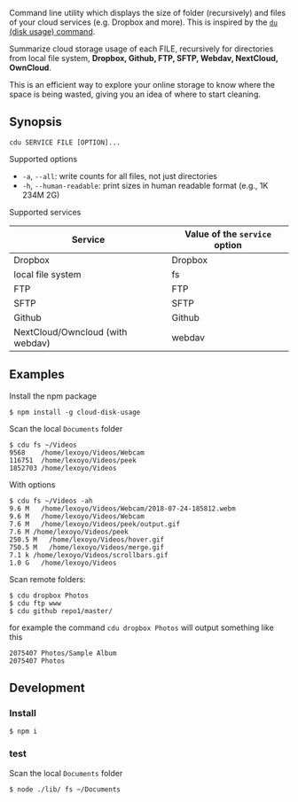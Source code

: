 Command line utility which displays the size of folder (recursively) and files of your cloud services (e.g. Dropbox and more). This is inspired by the [`du` (disk usage) command](http://www.linuxcommand.org/lc3_man_pages/du1.html).

Summarize cloud storage usage of each FILE, recursively for directories from local file system, **Dropbox, Github, FTP, SFTP, Webdav, NextCloud, OwnCloud**. 

This is an efficient way to explore your online storage to know where the space is being wasted, giving you an idea of where to start cleaning.

## Synopsis

`cdu SERVICE FILE [OPTION]...`

Supported options

* `-a`, `--all`: write counts for all files, not just directories
* `-h`, `--human-readable`: print sizes in human readable format (e.g., 1K 234M 2G)

Supported services

| Service | Value of the `service` option |
| ------- | ------- |
| Dropbox | Dropbox |
| local file system | fs |
| FTP | FTP |
| SFTP | SFTP |
| Github | Github |
| NextCloud/Owncloud (with webdav) | webdav |

## Examples

Install the npm package

```
$ npm install -g cloud-disk-usage
```

Scan the local `Documents` folder

```
$ cdu fs ~/Videos
9568    /home/lexoyo/Videos/Webcam
116751  /home/lexoyo/Videos/peek
1852703 /home/lexoyo/Videos
```

With options

```
$ cdu fs ~/Videos -ah
9.6 M   /home/lexoyo/Videos/Webcam/2018-07-24-185812.webm
9.6 M   /home/lexoyo/Videos/Webcam
7.6 M   /home/lexoyo/Videos/peek/output.gif
7.6 M /home/lexoyo/Videos/peek
250.5 M   /home/lexoyo/Videos/hover.gif
750.5 M   /home/lexoyo/Videos/merge.gif
7.1 k /home/lexoyo/Videos/scrollbars.gif
1.0 G   /home/lexoyo/Videos
```

Scan remote folders:

```
$ cdu dropbox Photos
$ cdu ftp www
$ cdu github repo1/master/
```

for example the command `cdu dropbox Photos` will output something like this

```
2075407 Photos/Sample Album
2075407 Photos
```

## Development

### Install

```
$ npm i
```

### test

Scan the local `Documents` folder

```
$ node ./lib/ fs ~/Documents
```
